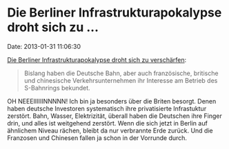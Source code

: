 Die Berliner Infrastrukturapokalypse droht sich zu \...
=======================================================

Date: 2013-01-31 11:06:30

[Die Berliner Infrastrukturapokalypse droht sich zu
verschärfen](http://www.tagesspiegel.de/berlin/scheiss-seo-immer/7705892.html):

> Bislang haben die Deutsche Bahn, aber auch französische, britische und
> chinesische Verkehrsunternehmen ihr Interesse am Betrieb des
> S-Bahnrings bekundet.

OH NEEEIIIIIINNNNN! Ich bin ja besonders über die Briten besorgt. Denen
haben deutsche Investoren systematisch ihre privatisierte Infrastuktur
zerstört. Bahn, Wasser, Elektrizität, überall haben die Deutschen ihre
Finger drin, und alles ist weitgehend zerstört. Wenn die sich jetzt in
Berlin auf ähnlichem Niveau rächen, bleibt da nur verbrannte Erde
zurück. Und die Franzosen und Chinesen fallen ja schon in der Vorrunde
durch.
